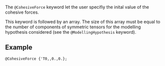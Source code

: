 The `@CohesiveForce` keyword let the user specifiy the inital value of
the cohesive forces.

This keyword is followed by an array. The size of this array must be
equal to the number of components of symmetric tensors for the
modelling hypothesis considered (see the `@ModellingHypothesis`
keyword).

## Example

~~~~ {.cpp}
@CohesiveForce {'T0,,0.,0.};
~~~~
